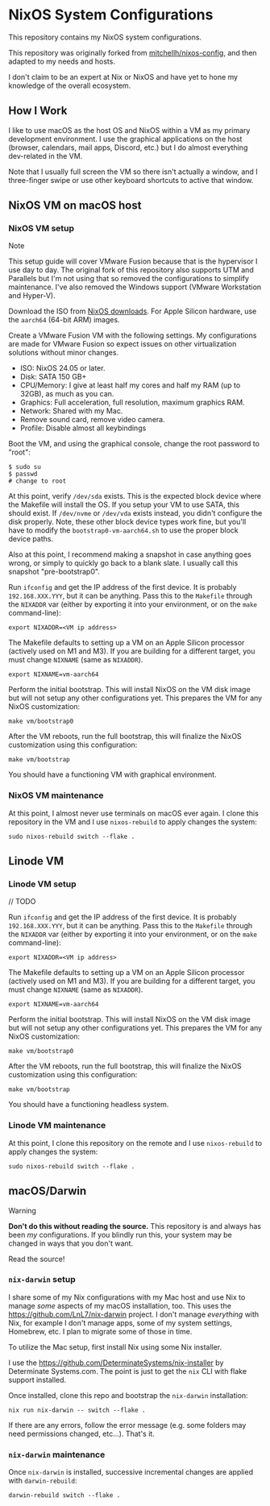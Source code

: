# NixOS System Configurations

This repository contains my NixOS system configurations.

This repository was originally forked from
[mitchellh/nixos-config](https://github.com/mitchellh/nixos-config), and then
adapted to my needs and hosts.

I don't claim to be an expert at Nix or NixOS and have yet to hone my knowledge
of the overall ecosystem.

## How I Work

I like to use macOS as the host OS and NixOS within a VM as my primary
development environment. I use the graphical applications on the host (browser,
calendars, mail apps, Discord, etc.) but I do almost everything dev-related in
the VM.

Note that I usually full screen the VM so there isn't actually a window, and I
three-finger swipe or use other keyboard shortcuts to active that window.

## NixOS VM on macOS host

### NixOS VM setup

>[!NOTE]
>
> This setup guide will cover VMware Fusion because that is the hypervisor I use
> day to day.
> The original fork of this repository also supports UTM  and Parallels  but I'm
> not using that so removed the configurations to simplify maintenance. I've
> also removed the Windows support (VMware Workstation and Hyper-V).

Download the ISO from [NixOS downloads](https://nixos.org/download/#nixos-iso).
For Apple Silicon hardware, use the `aarch64` (64-bit ARM) images.

Create a VMware Fusion VM with the following settings. My configurations are
made for VMware Fusion so expect issues on other virtualization solutions
without minor changes.

* ISO: NixOS 24.05 or later.
* Disk: SATA 150 GB+
* CPU/Memory: I give at least half my cores and half my RAM (up to 32GB), as
  much as you can.
* Graphics: Full acceleration, full resolution, maximum graphics RAM.
* Network: Shared with my Mac.
* Remove sound card, remove video camera.
* Profile: Disable almost all keybindings

Boot the VM, and using the graphical console, change the root password to "root":

```shell
$ sudo su
$ passwd
# change to root
```

At this point, verify `/dev/sda` exists. This is the expected block device where
the Makefile will install the OS. If you setup your VM to use SATA, this should
exist. If `/dev/nvme` or `/dev/vda` exists instead, you didn't configure the
disk properly. Note, these other block device types work fine, but you'll have
to modify the `bootstrap0-vm-aarch64.sh` to use the proper block device paths.

Also at this point, I recommend making a snapshot in case anything goes wrong,
or simply to quickly go back to a blank slate. I usually call this snapshot
"pre-bootstrap0".

Run `ifconfig` and get the IP address of the first device. It is probably
`192.168.XXX.YYY`, but it can be anything. Pass this to the `Makefile` through
the `NIXADDR` var (either by exporting it into your environment, or on the
`make` command-line):

```shell
export NIXADDR=<VM ip address>
```

The Makefile defaults to setting up a VM on an Apple Silicon processor (actively
used on M1 and M3). If you are building for a different target, you must change
`NIXNAME` (same as `NIXADDR`).

```shell
export NIXNAME=vm-aarch64
```

Perform the initial bootstrap. This will install NixOS on the VM disk image but
will not setup any other configurations yet. This prepares the VM for any NixOS
customization:

```shell
make vm/bootstrap0
```

After the VM reboots, run the full bootstrap, this will finalize the NixOS
customization using this configuration:

```shell
make vm/bootstrap
```

You should have a functioning VM with graphical environment.

### NixOS VM maintenance

At this point, I almost never use terminals on macOS ever again. I clone this
repository in the VM and I use `nixos-rebuild` to apply changes the system:

```shell
sudo nixos-rebuild switch --flake .
```

## Linode VM

### Linode VM setup

// TODO

Run `ifconfig` and get the IP address of the first device. It is probably
`192.168.XXX.YYY`, but it can be anything. Pass this to the `Makefile` through
the `NIXADDR` var (either by exporting it into your environment, or on the
`make` command-line):

```shell
export NIXADDR=<VM ip address>
```

The Makefile defaults to setting up a VM on an Apple Silicon processor (actively
used on M1 and M3). If you are building for a different target, you must change
`NIXNAME` (same as `NIXADDR`).

```shell
export NIXNAME=vm-aarch64
```

Perform the initial bootstrap. This will install NixOS on the VM disk image but
will not setup any other configurations yet. This prepares the VM for any NixOS
customization:

```shell
make vm/bootstrap0
```

After the VM reboots, run the full bootstrap, this will finalize the NixOS
customization using this configuration:

```shell
make vm/bootstrap
```

You should have a functioning headless system.

### Linode VM maintenance

At this point, I clone this repository on the remote and I use `nixos-rebuild`
to apply changes the system:

```shell
sudo nixos-rebuild switch --flake .
```

## macOS/Darwin

>[!WARNING]
>
> **Don't do this without reading the source.**
> This repository is and always has been _my_ configurations. If you blindly run
> this, your system may be changed in ways that you don't want.
>
> Read the source!

### `nix-darwin` setup

I share some of my Nix configurations with my Mac host and use Nix to manage
_some_ aspects of my macOS installation, too. This uses the
https://github.com/LnL7/nix-darwin project. I don't manage _everything_ with
Nix, for example I don't manage apps, some of my system settings, Homebrew, etc.
I plan to migrate some of those in time.

To utilize the Mac setup, first install Nix using some Nix installer.

I use the https://github.com/DeterminateSystems/nix-installer by Determinate
Systems.com. The point is just to get the `nix` CLI with flake support
installed.

Once installed, clone this repo and bootstrap the `nix-darwin` installation:

```shell
nix run nix-darwin -- switch --flake .
```

If there are any errors, follow the error message (e.g. some folders may need
permissions changed, etc…). That's it.

### `nix-darwin` maintenance

Once `nix-darwin` is installed, successive incremental changes are applied with
`darwin-rebuild`:

```shell
darwin-rebuild switch --flake .
```

